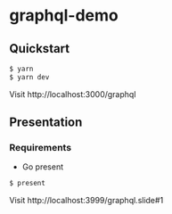 # graphql-demo

## Quickstart
```sh
$ yarn
$ yarn dev
```
Visit http://localhost:3000/graphql

## Presentation
### Requirements
- Go present

```sh
$ present
```
Visit http://localhost:3999/graphql.slide#1
